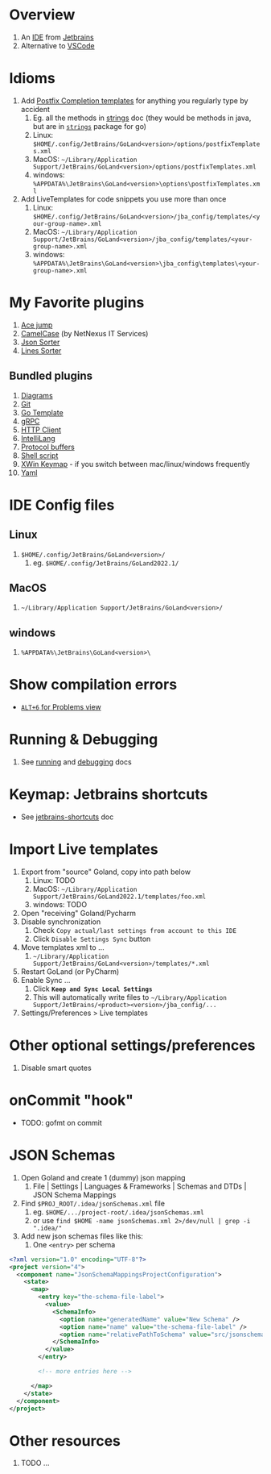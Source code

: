# Overview
1. An [IDE](https://en.wikipedia.org/wiki/Integrated_development_environment) from [Jetbrains](https://www.jetbrains.com/)
1. Alternative to [VSCode](https://code.visualstudio.com/)


# Idioms
1. Add [Postfix Completion templates](https://www.jetbrains.com/help/go/settings-postfix-completion.html) for anything you regularly type by accident
    1. Eg. all the methods in [strings](./strings.md) doc (they would be methods in java, but are in [`strings`](https://pkg.go.dev/strings) package for go)
    1. Linux: `$HOME/.config/JetBrains/GoLand<version>/options/postfixTemplates.xml`
    1. MacOS: `~/Library/Application Support/JetBrains/GoLand<version>/options/postfixTemplates.xml`
    1. windows: `%APPDATA%\JetBrains\GoLand<version>\options\postfixTemplates.xml`
1. Add LiveTemplates for code snippets you use more than once
    1. Linux: `$HOME/.config/JetBrains/GoLand<version>/jba_config/templates/<your-group-name>.xml`
    1. MacOS: `~/Library/Application Support/JetBrains/GoLand<version>/jba_config/templates/<your-group-name>.xml`
    1. windows: `%APPDATA%\JetBrains\GoLand<version>\jba_config\templates\<your-group-name>.xml`


# My Favorite plugins
1. [Ace jump](https://plugins.jetbrains.com/plugin/7086-acejump)
1. [CamelCase](https://plugins.jetbrains.com/plugin/7160-camelcase) (by NetNexus IT Services)
1. [Json Sorter](https://plugins.jetbrains.com/plugin/11104-json-sorter)
1. [Lines Sorter](https://plugins.jetbrains.com/plugin/5919-lines-sorter)


## Bundled plugins
1. [Diagrams](https://www.jetbrains.com/help/go/diagrams.html)
1. [Git](https://plugins.jetbrains.com/plugin/13173-git)
1. [Go Template](https://www.jetbrains.com/help/go/integration-with-go-templates.html)
1. [gRPC](https://plugins.jetbrains.com/plugin/16889-grpc)
1. [HTTP Client](https://www.jetbrains.com/help/go/http-client-in-product-code-editor.html)
1. [IntelliLang](https://plugins.jetbrains.com/plugin/13374-intellilang)
1. [Protocol buffers](https://plugins.jetbrains.com/plugin/8277-protobuf-support)
1. [Shell script](https://plugins.jetbrains.com/plugin/13122-shell-script)
1. [XWin Keymap](https://plugins.jetbrains.com/plugin/13094-xwin-keymap) - if you switch between mac/linux/windows frequently
1. [Yaml](https://plugins.jetbrains.com/plugin/13126-yaml)


# IDE Config files
## Linux
1. `$HOME/.config/JetBrains/GoLand<version>/`
    1. eg. `$HOME/.config/JetBrains/GoLand2022.1/`

## MacOS
1. `~/Library/Application Support/JetBrains/GoLand<version>/`

## windows
1. `%APPDATA%\JetBrains\GoLand<version>\`


# Show compilation errors
- [`ALT+6` for Problems view](https://www.jetbrains.com/help/go/problems-tool-window.html)


# Running & Debugging
1. See [running](./running.md) and [debugging](./debugging.md) docs


# Keymap: Jetbrains shortcuts
- See [jetbrains-shortcuts](../macos/jetbrains-shortcuts.md) doc

# Import Live templates
1. Export from "source" Goland, copy into path below
    1. Linux: TODO
    1. MacOS: `~/Library/Application Support/JetBrains/GoLand2022.1/templates/foo.xml`
    1. windows: TODO
1. Open "receiving" Goland/Pycharm
1. Disable synchronization
    1. Check `Copy actual/last settings from account to this IDE`
    1. Click `Disable Settings Sync` button
1. Move templates xml to ...
    1. `~/Library/Application Support/JetBrains/GoLand<version>/templates/*.xml`
1. Restart GoLand (or PyCharm)
1. Enable Sync ...
    1. Click **`Keep and Sync Local Settings`**
    1. This will automatically write files to `~/Library/Application Support/JetBrains/<product><version>/jba_config/...`
1. Settings/Preferences > Live templates


# Other optional settings/preferences
1. Disable smart quotes


# onCommit "hook"
- TODO: gofmt on commit


# JSON Schemas
1. Open Goland and create 1 (dummy) json mapping
    1. File | Settings | Languages & Frameworks | Schemas and DTDs | JSON Schema Mappings
1. Find `$PROJ_ROOT/.idea/jsonSchemas.xml` file
    1. eg. `$HOME/.../project-root/.idea/jsonSchemas.xml`
    1. or use `find $HOME -name jsonSchemas.xml 2>/dev/null | grep -i ".idea/"`
1. Add new json schemas files like this:
    1. One `<entry>` per schema
```xml
<?xml version="1.0" encoding="UTF-8"?>
<project version="4">
  <component name="JsonSchemaMappingsProjectConfiguration">
    <state>
      <map>
        <entry key="the-schema-file-label">
          <value>
            <SchemaInfo>
              <option name="generatedName" value="New Schema" />
              <option name="name" value="the-schema-file-label" />
              <option name="relativePathToSchema" value="src/jsonschema/request.schema.json" />
            </SchemaInfo>
          </value>
        </entry>

        <!-- more entries here -->

      </map>
    </state>
  </component>
</project>
```


# Other resources
1. TODO ...
